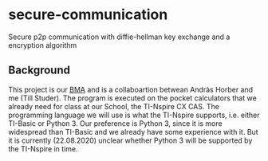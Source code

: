 # secure-communication
Secure p2p communication with diffie-hellman key exchange and a encryption algorithm

## Background
This project is our [BMA](https://www.bms-zuerich.ch/schule/aktivitaeten/berufsmaturitaetsarbeiten) and is a collaboartion betwean Andràs Horber and me (Till Studer).
The program is executed on the pocket calculators that we already need for class at our School, the TI-Nspire CX CAS.
The programming language we will use is what the TI-Nspire supports, i.e. either TI-Basic or Python 3. 
Our preference is Python 3, since it is more widespread than TI-Basic and we already have some experience with it. But it is currently (22.08.2020) unclear whether Python 3 will be supported by the TI-Nspire in time.

